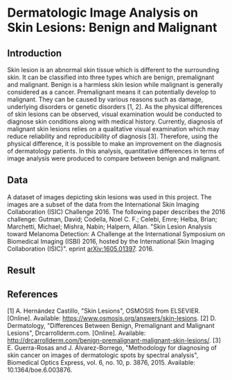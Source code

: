 # Dermatologic Image Analysis on Skin Lesions: Benign and Malignant

## Introduction
Skin lesion is an abnormal skin tissue which is different to the surrounding skin. It can be classified into three types which are benign, premalignant and malignant. Benign is a harmless skin lesion while malignant is generally considered as a cancer. Premalignant means it can potentially develop to malignant. They can be caused by various reasons such as damage, underlying disorders or genetic disorders [1, 2]. As the physical differences of skin lesions can be observed, visual examination would be conducted to diagnose skin conditions along with medical history. Currently, diagnosis of malignant skin lesions relies on a qualitative visual examination which may reduce reliability and reproducibility of diagnosis [3]. Therefore, using the physical difference, it is possible to make an improvement on the diagnosis of dermatology patients. In this analysis, quantitative differences in terms of image analysis were produced to compare between benign and malignant.

## Data
A dataset of images depicting skin lesions was used in this project. The images are a subset of the data from the International Skin Imaging Collaboration (ISIC) Challenge 2016. The following paper describes the 2016 challenge:
Gutman, David; Codella, Noel C. F.; Celebi, Emre; Helba, Brian; Marchetti, Michael; Mishra, Nabin; Halpern, Allan. "Skin Lesion Analysis toward Melanoma Detection: A Challenge at the International Symposium on Biomedical Imaging (ISBI) 2016, hosted by the International Skin Imaging Collaboration (ISIC)". eprint [arXiv:1605.01397](https://arxiv.org/abs/1605.01397). 2016.

## Result


## References
[1] A. Hernández Castillo, "Skin Lesions", OSMOSIS from ELSEVIER. [Online]. Available: https://www.osmosis.org/answers/skin-lesions.
[2] D. Dermatology, "Differences Between Benign, Premalignant and Malignant Lesions", Drcarrollderm.com. [Online]. Available: http://drcarrollderm.com/benign-premalignant-malignant-skin-lesions/.
[3] E. Guerra-Rosas and J. Álvarez-Borrego, "Methodology for diagnosing of skin cancer on images of dermatologic spots by spectral analysis", Biomedical Optics Express, vol. 6, no. 10, p. 3876, 2015. Available: 10.1364/boe.6.003876.
